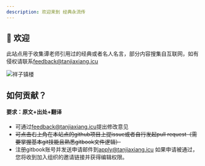 ```yaml
---
description: 欢迎来到 经典永流传
---
```



## 👋 欢迎

此站点用于收集谭老师引用过的经典或者名人名言，部分内容搜集自互联网，如有侵权请联系[feedback@tanjiaxiang.icu](mailto:feedback@tanjiaxiang.icu)

![祥子镇楼](https://tanjiaxiang.icu/skin/images/tjx.png)

## 如何贡献？

#### 要求：原文+出处+翻译

* 可通过[feedback@tanjiaxiang.icu](mailto:feedback@tanjiaxiang.icu)提出修改意见
* ~~可点击右上角在本站点的github项目上提issue或者自行发起pull request（需要掌握基本git技能且熟悉gitbook文件逻辑）~~
* 注册gitbook账号并发送申请邮件到[apply@tanjiaxiang.icu](mailto:apply@tanjiaxiang.icu) 如果申请被通过，您将收到加入组织的邀请链接并获得编辑权限。
